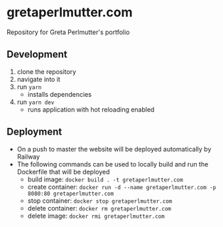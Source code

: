 # gretaperlmutter.com
Repository for Greta Perlmutter's portfolio

## Development
1. clone the repository
2. navigate into it 
5. run `yarn`
    - installs dependencies
6. run `yarn dev`
    - runs application with hot reloading enabled

## Deployment
- On a push to master the website will be deployed automatically by Railway
- The following commands can be used to locally build and run the Dockerfile that will be deployed
    - build image: `docker build . -t gretaperlmutter.com`
    - create container: `docker run -d --name gretaperlmutter.com -p 8080:80 gretaperlmutter.com`
    - stop container: `docker stop gretaperlmutter.com`
    - delete container: `docker rm gretaperlmutter.com`
    - delete image: `docker rmi gretaperlmutter.com`
